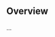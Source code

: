 <!-- Note: Please must use one of our issue templates to file an issue! 🛑 -->
<!-- 👉 https://github.com/undg/los/issues/new/choose 👈 -->
<!-- **Issues that should have been filed with a template will be closed without action, and we will ask you to use a template.** -->

<!-- This blank issue template is only for issues that don't fit any of the templates. -->

## Overview

...

